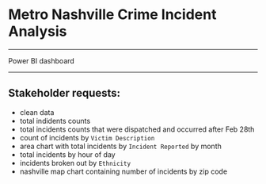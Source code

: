 # Metro Nashville Crime Incident Analysis
---
Power BI dashboard

---

## Stakeholder requests:
- clean data
- total indidents counts
- total incidents counts that were dispatched and occurred after Feb 28th
- count of incidents by `Victim Description`
- area chart with total incidents by `Incident Reported` by month
- total incidents by hour of day
- incidents broken out by `Ethnicity`
- nashville map chart containing number of incidents by zip code
